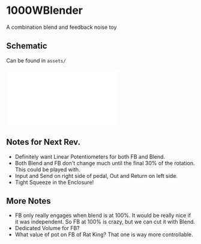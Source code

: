 # 1000WBlender
A combination blend and feedback noise toy

## Schematic
Can be found in `assets/`

![schematic](assets/1000WBlender.pdf)

## Notes for Next Rev.

- Definitely want Linear Potentiometers for both FB and Blend.
- Both Blend and FB don't change much until the final 30% of the rotation. This
  could be played with.
- Input and Send on right side of pedal, Out and Return on left side.
- Tight Squeeze in the Enclosure!

## More Notes

- FB only really engages when blend is at 100%. It would be really nice if it was independent. So FB at 100% is crazy, but we can cut it with Blend. 
- Dedicated Volume for FB? 
- What value of pot on FB of Rat King? That one is way more controllable.
